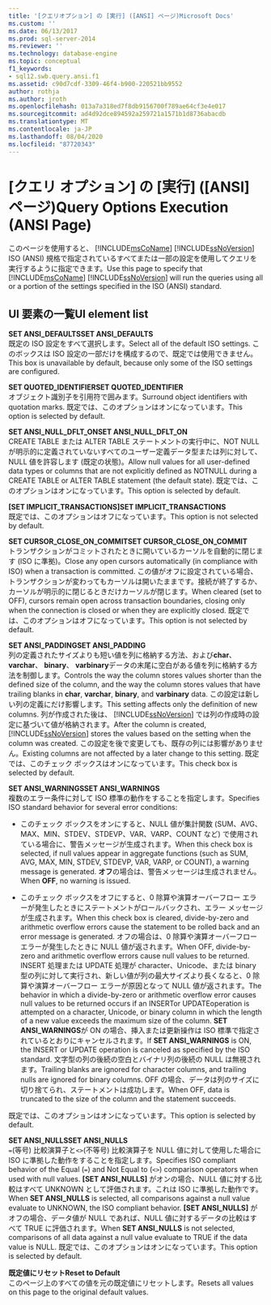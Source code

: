 ```yaml
---
title: '[クエリオプション] の [実行] ([ANSI] ページ)Microsoft Docs'
ms.custom: ''
ms.date: 06/13/2017
ms.prod: sql-server-2014
ms.reviewer: ''
ms.technology: database-engine
ms.topic: conceptual
f1_keywords:
- sql12.swb.query.ansi.f1
ms.assetid: c90d7cdf-3309-46f4-b900-220521bb9552
author: rothja
ms.author: jroth
ms.openlocfilehash: 013a7a318ed7f8db9156700f789ae64cf3e4e017
ms.sourcegitcommit: ad4d92dce894592a259721a1571b1d8736abacdb
ms.translationtype: MT
ms.contentlocale: ja-JP
ms.lasthandoff: 08/04/2020
ms.locfileid: "87720343"
---
```

# <a name="query-options-execution-ansi-page"></a><span data-ttu-id="dddf8-102">[クエリ オプション] の [実行] ([ANSI] ページ)</span><span class="sxs-lookup"><span data-stu-id="dddf8-102">Query Options Execution (ANSI Page)</span></span>
  <span data-ttu-id="dddf8-103">このページを使用すると、 [!INCLUDE[msCoName](../includes/msconame-md.md)] [!INCLUDE[ssNoVersion](../includes/ssnoversion-md.md)] ISO (ANSI) 規格で指定されているすべてまたは一部の設定を使用してクエリを実行するように指定できます。</span><span class="sxs-lookup"><span data-stu-id="dddf8-103">Use this page to specify that [!INCLUDE[msCoName](../includes/msconame-md.md)] [!INCLUDE[ssNoVersion](../includes/ssnoversion-md.md)] will run the queries using all or a portion of the settings specified in the ISO (ANSI) standard.</span></span>  
  
## <a name="ui-element-list"></a><span data-ttu-id="dddf8-104">UI 要素の一覧</span><span class="sxs-lookup"><span data-stu-id="dddf8-104">UI element list</span></span>  
 <span data-ttu-id="dddf8-105">**SET ANSI_DEFAULTS**</span><span class="sxs-lookup"><span data-stu-id="dddf8-105">**SET ANSI_DEFAULTS**</span></span>  
 <span data-ttu-id="dddf8-106">既定の ISO 設定をすべて選択します。</span><span class="sxs-lookup"><span data-stu-id="dddf8-106">Select all of the default ISO settings.</span></span> <span data-ttu-id="dddf8-107">このボックスは ISO 設定の一部だけを構成するので、既定では使用できません。</span><span class="sxs-lookup"><span data-stu-id="dddf8-107">This box is unavailable by default, because only some of the ISO settings are configured.</span></span>  
  
 <span data-ttu-id="dddf8-108">**SET QUOTED_IDENTIFIER**</span><span class="sxs-lookup"><span data-stu-id="dddf8-108">**SET QUOTED_IDENTIFIER**</span></span>  
 <span data-ttu-id="dddf8-109">オブジェクト識別子を引用符で囲みます。</span><span class="sxs-lookup"><span data-stu-id="dddf8-109">Surround object identifiers with quotation marks.</span></span> <span data-ttu-id="dddf8-110">既定では、このオプションはオンになっています。</span><span class="sxs-lookup"><span data-stu-id="dddf8-110">This option is selected by default.</span></span>  
  
 <span data-ttu-id="dddf8-111">**SET ANSI_NULL_DFLT_ON**</span><span class="sxs-lookup"><span data-stu-id="dddf8-111">**SET ANSI_NULL_DFLT_ON**</span></span>  
 <span data-ttu-id="dddf8-112">CREATE TABLE または ALTER TABLE ステートメントの実行中に、NOT NULL が明示的に定義されていないすべてのユーザー定義データ型または列に対して、NULL 値を許容します (既定の状態)。</span><span class="sxs-lookup"><span data-stu-id="dddf8-112">Allow null values for all user-defined data types or columns that are not explicitly defined as NOTNULL during a CREATE TABLE or ALTER TABLE statement (the default state).</span></span> <span data-ttu-id="dddf8-113">既定では、このオプションはオンになっています。</span><span class="sxs-lookup"><span data-stu-id="dddf8-113">This option is selected by default.</span></span>  
  
 <span data-ttu-id="dddf8-114">**[SET IMPLICIT_TRANSACTIONS]**</span><span class="sxs-lookup"><span data-stu-id="dddf8-114">**SET IMPLICIT_TRANSACTIONS**</span></span>  
 <span data-ttu-id="dddf8-115">既定では、このオプションはオフになっています。</span><span class="sxs-lookup"><span data-stu-id="dddf8-115">This option is not selected by default.</span></span>  
  
 <span data-ttu-id="dddf8-116">**SET CURSOR_CLOSE_ON_COMMIT**</span><span class="sxs-lookup"><span data-stu-id="dddf8-116">**SET CURSOR_CLOSE_ON_COMMIT**</span></span>  
 <span data-ttu-id="dddf8-117">トランザクションがコミットされたときに開いているカーソルを自動的に閉じます (ISO に準拠)。</span><span class="sxs-lookup"><span data-stu-id="dddf8-117">Close any open cursors automatically (in compliance with ISO) when a transaction is committed.</span></span> <span data-ttu-id="dddf8-118">この値がオフに設定されている場合、トランザクションが変わってもカーソルは開いたままです。接続が終了するか、カーソルが明示的に閉じるときだけカーソルが閉じます。</span><span class="sxs-lookup"><span data-stu-id="dddf8-118">When cleared (set to OFF), cursors remain open across transaction boundaries, closing only when the connection is closed or when they are explicitly closed.</span></span> <span data-ttu-id="dddf8-119">既定では、このオプションはオフになっています。</span><span class="sxs-lookup"><span data-stu-id="dddf8-119">This option is not selected by default.</span></span>  
  
 <span data-ttu-id="dddf8-120">**SET ANSI_PADDING**</span><span class="sxs-lookup"><span data-stu-id="dddf8-120">**SET ANSI_PADDING**</span></span>  
 <span data-ttu-id="dddf8-121">列の定義されたサイズよりも短い値を列に格納する方法、および**char**、 **varchar**、 **binary**、 **varbinary**データの末尾に空白がある値を列に格納する方法を制御します。</span><span class="sxs-lookup"><span data-stu-id="dddf8-121">Controls the way the column stores values shorter than the defined size of the column, and the way the column stores values that have trailing blanks in **char**, **varchar**, **binary**, and **varbinary** data.</span></span> <span data-ttu-id="dddf8-122">この設定は新しい列の定義にだけ影響します。</span><span class="sxs-lookup"><span data-stu-id="dddf8-122">This setting affects only the definition of new columns.</span></span> <span data-ttu-id="dddf8-123">列が作成された後は、 [!INCLUDE[ssNoVersion](../includes/ssnoversion-md.md)] では列の作成時の設定に基づいて値が格納されます。</span><span class="sxs-lookup"><span data-stu-id="dddf8-123">After the column is created, [!INCLUDE[ssNoVersion](../includes/ssnoversion-md.md)] stores the values based on the setting when the column was created.</span></span> <span data-ttu-id="dddf8-124">この設定を後で変更しても、既存の列には影響がありません。</span><span class="sxs-lookup"><span data-stu-id="dddf8-124">Existing columns are not affected by a later change to this setting.</span></span> <span data-ttu-id="dddf8-125">既定では、このチェック ボックスはオンになっています。</span><span class="sxs-lookup"><span data-stu-id="dddf8-125">This check box is selected by default.</span></span>  
  
 <span data-ttu-id="dddf8-126">**SET ANSI_WARNINGS**</span><span class="sxs-lookup"><span data-stu-id="dddf8-126">**SET ANSI_WARNINGS**</span></span>  
 <span data-ttu-id="dddf8-127">複数のエラー条件に対して ISO 標準の動作をすることを指定します。</span><span class="sxs-lookup"><span data-stu-id="dddf8-127">Specifies ISO standard behavior for several error conditions:</span></span>  
  
-   <span data-ttu-id="dddf8-128">このチェック ボックスをオンにすると、NULL 値が集計関数 (SUM、AVG、MAX、MIN、STDEV、STDEVP、VAR、VARP、COUNT など) で使用されている場合に、警告メッセージが生成されます。</span><span class="sxs-lookup"><span data-stu-id="dddf8-128">When this check box is selected, if null values appear in aggregate functions (such as SUM, AVG, MAX, MIN, STDEV, STDEVP, VAR, VARP, or COUNT), a warning message is generated.</span></span> <span data-ttu-id="dddf8-129">**オフ**の場合は、警告メッセージは生成されません。</span><span class="sxs-lookup"><span data-stu-id="dddf8-129">When **OFF**, no warning is issued.</span></span>  
  
-   <span data-ttu-id="dddf8-130">このチェック ボックスをオフにすると、0 除算や演算オーバーフロー エラーが発生したときにステートメントがロールバックされ、エラー メッセージが生成されます。</span><span class="sxs-lookup"><span data-stu-id="dddf8-130">When this check box is cleared, divide-by-zero and arithmetic overflow errors cause the statement to be rolled back and an error message is generated.</span></span> <span data-ttu-id="dddf8-131">オフの場合は、0 除算や演算オーバーフロー エラーが発生したときに NULL 値が返されます。</span><span class="sxs-lookup"><span data-stu-id="dddf8-131">When OFF, divide-by-zero and arithmetic overflow errors cause null values to be returned.</span></span> <span data-ttu-id="dddf8-132">INSERT 処理または UPDATE 処理が character、Unicode、または binary 型の列に対して実行され、新しい値が列の最大サイズより長くなると、0 除算や演算オーバーフロー エラーが原因となって NULL 値が返されます。</span><span class="sxs-lookup"><span data-stu-id="dddf8-132">The behavior in which a divide-by-zero or arithmetic overflow error causes null values to be returned occurs if an INSERTor UPDATEoperation is attempted on a character, Unicode, or binary column in which the length of a new value exceeds the maximum size of the column.</span></span> <span data-ttu-id="dddf8-133">**SET ANSI_WARNINGS**が ON の場合、挿入または更新操作は ISO 標準で指定されているとおりにキャンセルされます。</span><span class="sxs-lookup"><span data-stu-id="dddf8-133">If **SET ANSI_WARNINGS** is ON, the INSERT or UPDATE operation is canceled as specified by the ISO standard.</span></span> <span data-ttu-id="dddf8-134">文字型の列の後続の空白とバイナリ列の後続の NULL は無視されます。</span><span class="sxs-lookup"><span data-stu-id="dddf8-134">Trailing blanks are ignored for character columns, and trailing nulls are ignored for binary columns.</span></span> <span data-ttu-id="dddf8-135">OFF の場合、データは列のサイズに切り捨てられ、ステートメントは成功します。</span><span class="sxs-lookup"><span data-stu-id="dddf8-135">When OFF, data is truncated to the size of the column and the statement succeeds.</span></span>  
  
 <span data-ttu-id="dddf8-136">既定では、このオプションはオンになっています。</span><span class="sxs-lookup"><span data-stu-id="dddf8-136">This option is selected by default.</span></span>  
  
 <span data-ttu-id="dddf8-137">**SET ANSI_NULLS**</span><span class="sxs-lookup"><span data-stu-id="dddf8-137">**SET ANSI_NULLS**</span></span>  
 <span data-ttu-id="dddf8-138">`=`(等号) 比較演算子と`<>`(不等号) 比較演算子を NULL 値に対して使用した場合に ISO に準拠した動作をすることを指定します。</span><span class="sxs-lookup"><span data-stu-id="dddf8-138">Specifies ISO compliant behavior of the Equal (`=`) and Not Equal to (`<>`) comparison operators when used with null values.</span></span> <span data-ttu-id="dddf8-139">**[SET ANSI_NULLS]** がオンの場合、NULL 値に対する比較はすべて UNKNOWN として評価されます。これは ISO に準拠した動作です。</span><span class="sxs-lookup"><span data-stu-id="dddf8-139">When **SET ANSI_NULLS** is selected, all comparisons against a null value evaluate to UNKNOWN, the ISO compliant behavior.</span></span> <span data-ttu-id="dddf8-140">**[SET ANSI_NULLS]** がオフの場合、データ値が NULL であれば、NULL 値に対するデータの比較はすべて TRUE に評価されます。</span><span class="sxs-lookup"><span data-stu-id="dddf8-140">When **SET ANSI_NULLS** is not selected, comparisons of all data against a null value evaluate to TRUE if the data value is NULL.</span></span> <span data-ttu-id="dddf8-141">既定では、このオプションはオンになっています。</span><span class="sxs-lookup"><span data-stu-id="dddf8-141">This option is selected by default.</span></span>  
  
 <span data-ttu-id="dddf8-142">**既定値にリセット**</span><span class="sxs-lookup"><span data-stu-id="dddf8-142">**Reset to Default**</span></span>  
 <span data-ttu-id="dddf8-143">このページ上のすべての値を元の既定値にリセットします。</span><span class="sxs-lookup"><span data-stu-id="dddf8-143">Resets all values on this page to the original default values.</span></span>  
  
  
